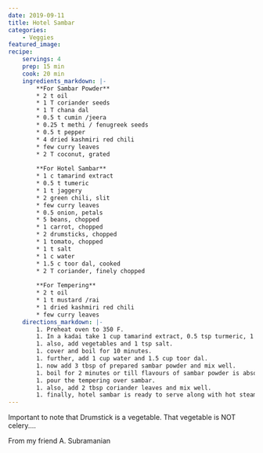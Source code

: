 ```yaml
---
date: 2019-09-11
title: Hotel Sambar
categories:
    - Veggies
featured_image: 
recipe:
    servings: 4
    prep: 15 min 
    cook: 20 min
    ingredients_markdown: |-
        **For Sambar Powder**
        * 2 t oil
        * 1 T coriander seeds
        * 1 T chana dal
        * 0.5 t cumin /jeera
        * 0.25 t methi / fenugreek seeds
        * 0.5 t pepper
        * 4 dried kashmiri red chili
        * few curry leaves
        * 2 T coconut, grated
        
        **For Hotel Sambar**
        * 1 c tamarind extract
        * 0.5 t tumeric
        * 1 t jaggery
        * 2 green chili, slit
        * few curry leaves
        * 0.5 onion, petals
        * 5 beans, chopped
        * 1 carrot, chopped
        * 2 drumsticks, chopped
        * 1 tomato, chopped
        * 1 t salt
        * 1 c water
        * 1.5 c toor dal, cooked
        * 2 T coriander, finely chopped
        
        **For Tempering**
        * 2 t oil
        * 1 t mustard /rai
        * 1 dried kashmiri red chili
        * few curry leaves
    directions_markdown: |-
        1. Preheat oven to 350 F.
        1. In a kadai take 1 cup tamarind extract, 0.5 tsp turmeric, 1 tsp jaggery, 2 green chilli and few curry leaves.
        1. also, add vegetables and 1 tsp salt.
        1. cover and boil for 10 minutes.
        1. further, add 1 cup water and 1.5 cup toor dal.
        1. now add 3 tbsp of prepared sambar powder and mix well.
        1. boil for 2 minutes or till flavours of sambar powder is absorbed completely.
        1. pour the tempering over sambar.
        1. also, add 2 tbsp coriander leaves and mix well.
        1. finally, hotel sambar is ready to serve along with hot steamed rice.
---
```

Important to note that Drumstick is a vegetable. That vegetable is NOT celery....

From my friend A. Subramanian
